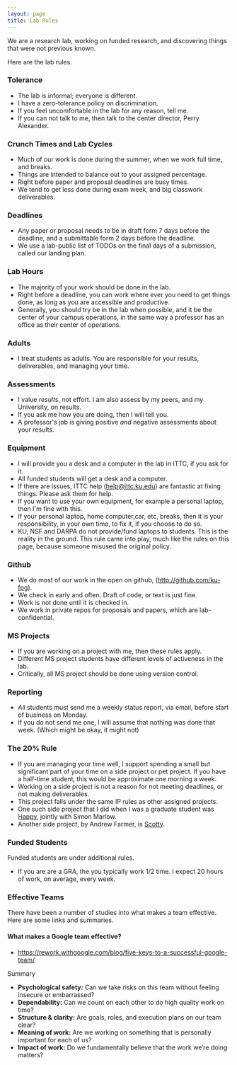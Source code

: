 ```yaml
---
layout: page
title: Lab Rules
---
```


We are a research lab, working on funded research, and discovering things that were not previous known.

Here are the lab rules.

### Tolerance

 * The lab is informal; everyone is different.
 * I have a zero-tolerance policy on discrimination.
 * If you feel uncomfortable in the lab for any reason, tell me.
 * If you can not talk to me, then talk to the center director, Perry Alexander.

### Crunch Times and Lab Cycles

 * Much of our work is done during the summer, when we work full time, and breaks.
 * Things are intended to balance out to your assigned percentage.
 * Right before paper and proposal deadlines are busy times.
 * We tend to get less done during exam week, and big classwork deliverables.

### Deadlines

 * Any paper or proposal needs to be in draft form 7 days before the deadline,
   and a submittable form 2 days before the deadline.
 * We use a lab-public list of TODOs on the final days of a submission, called our landing plan.
 
### Lab Hours

 * The majority of your work should be done in the lab.
 * Right before a deadline, you can work where ever you need to get things done,
   as long as you are accessible and productive.
 * Generally, you should try be in the lab when possible, and it
   be the center of your campus operations, in the same way a professor
   has an office as their center of operations.

### Adults

 * I treat students as adults. You are responsible for your results,
   deliverables, and managing your time.

### Assessments

 * I value *results*, not effort. I am also assess by my peers, and my
   University, on results.
 * If you ask me how you are doing, then I will tell you.
 * A professor's job is giving positive *and* negative assessments
   about your results.

### Equipment

 * I will provide you a desk and a computer in the lab in ITTC,
   if you ask for it.
 * All funded students will get a desk and a computer.
 * If there are issues, ITTC help (help@ittc.ku.edu) 
   are fantastic at fixing things. Please ask them for help.
 * If you want to use your own equipment, for example a personal
   laptop, then I'm fine with this.
 * If your personal laptop, home computer,car, etc, breaks,
   then it is your responsibility, in your own time, to fix it,
   if you choose to do so.
 * KU, NSF and DARPA do not provide/fund laptops to students.
   This is the reality in the ground. 
   This rule came into play, much like the rules on this page, because
   someone misused the original policy.

### Github 

 * We do most of our work in the open on github, (<http://github.com/ku-fpg>).
 * We check in early and often. Draft of code, or text is just fine.
 * Work is not done until it is checked in.
 * We work in private repos for proposals and papers, which are lab-confidential.
 
### MS Projects

 * If you are working on a project with me, then these rules apply.
 * Different MS project students have different levels of activeness in the lab.
 * Critically, all MS project should be done using version control.

### Reporting 

 * *All* students must send me a weekly status report, via email,
   before start of business on Monday.
 * If you do not send me one, I will assume that nothing was done that week.
   (Which might be okay, it might not)

### The 20% Rule

 * If you are managing your time well, I support spending a small but
   significant part of your time on a side project or pet project. If
   you have a half-time student, this would be approximate one morning
   a week.
 * Working on a side project is not a reason for not meeting deadlines,
   or not making deliverables.
 * This project falls under the same IP rules as other assigned projects.
 * One such side project that I did when I was a graduate student was
   [Happy](https://www.haskell.org/happy/), jointly with Simon Marlow.
 * Another side project, by Andrew Farmer, is 
   [Scotty](https://github.com/scotty-web/scotty/wiki).



### Funded Students

Funded students are under additional rules.

 * If you are are a GRA, the you typically work 1/2 time. I expect 20 hours of work, on average, every week.


### Effective Teams

There have been a number of studies into what makes a team effective. Here are some links and summaries.

#### What makes a Google team effective?

 * https://rework.withgoogle.com/blog/five-keys-to-a-successful-google-team/
 
Summary

 * **Psychological safety:** Can we take risks on this team without feeling insecure or embarrassed?
 * **Dependability:** Can we count on each other to do high quality work on time?
 * **Structure & clarity:** Are goals, roles, and execution plans on our team clear?
 * **Meaning of work:** Are we working on something that is personally important for each of us?
 * **Impact of work:** Do we fundamentally believe that the work we’re doing matters?



